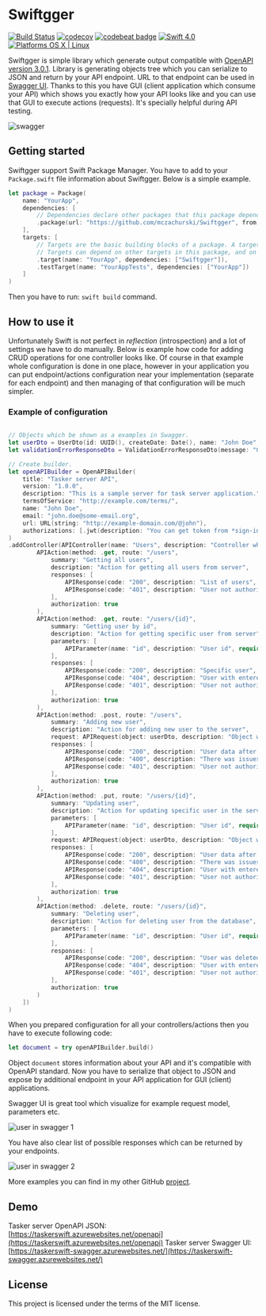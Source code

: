 # Swiftgger

[![Build Status](https://travis-ci.org/mczachurski/Swiftgger.svg?branch=master)](https://travis-ci.org/mczachurski/Swiftgger) [![codecov](https://codecov.io/gh/mczachurski/Swiftgger/branch/master/graph/badge.svg)](https://codecov.io/gh/mczachurski/Swiftgger) [![codebeat badge](https://codebeat.co/badges/44f41b51-3cb9-441b-84fa-8506c3011214)](https://codebeat.co/projects/github-com-mczachurski-swiftgger-master) [![Swift 4.0](https://img.shields.io/badge/Swift-4.0-orange.svg?style=flat)](ttps://developer.apple.com/swift/) [![Platforms OS X | Linux](https://img.shields.io/badge/Platforms-OS%20X%20%7C%20Linux%20-lightgray.svg?style=flat)](https://developer.apple.com/swift/) 

Swiftgger is simple library which generate output compatible with [OpenAPI version 3.0.1](https://github.com/OAI/OpenAPI-Specification/blob/master/versions/3.0.1.md#securitySchemeObject). Library is generating objects tree which you can serialize to JSON and return by your API endpoint. URL to that endpoint can be used in [Swagger UI](https://swagger.io/swagger-ui/). Thanks to this you have GUI (client application which consume your API) which shows you exactly how your API looks like and you can use that GUI to execute actions (requests). It's specially helpful during API testing.

![swagger](Images/screen-02.png)

## Getting started

Swiftgger support Swift Package Manager. You have to add to your `Package.swift` file information about Swiftgger. Below is a simple example.

```swift
let package = Package(
    name: "YourApp",
    dependencies: [
        // Dependencies declare other packages that this package depends on.
        .package(url: "https://github.com/mczachurski/Swiftgger", from: "1.0.0")
    ],
    targets: [
        // Targets are the basic building blocks of a package. A target can define a module or a test suite.
        // Targets can depend on other targets in this package, and on products in packages which this package depends on.
        .target(name: "YourApp", dependencies: ["Swiftgger"]),
        .testTarget(name: "YourAppTests", dependencies: ["YourApp"])
    ]
)
```

Then you have to run: `swift build` command. 

## How to use it

Unfortunately Swift is not perfect in *reflection* (introspection) and a lot of settings we have to do manually. Below is example how code for adding CRUD operations for one controller looks like. Of course in that example whole configuration is done in one place, however in your application you can put endpoint/actions configuration near your implementation (separate for each endpoint) and then managing of that configuration will be much simpler.

### Example of configuration

```swift

// Objects which be shown as a examples in Swagger.
let userDto = UserDto(id: UUID(), createDate: Date(), name: "John Doe", email: "email@test.com", isLocked: false)
let validationErrorResponseDto = ValidationErrorResponseDto(message: "Object is invalid", errors: ["property": "Information about error."])

// Create builder.
let openAPIBuilder = OpenAPIBuilder(
    title: "Tasker server API",
    version: "1.0.0",
    description: "This is a sample server for task server application.",
    termsOfService: "http://example.com/terms/",
    name: "John Doe",
    email: "john.doe@some-email.org",
    url: URL(string: "http://example-domain.com/@john"),
    authorizations: [.jwt(description: "You can get token from *sign-in* action from *Account* controller.")]
)
.addController(APIController(name: "Users", description: "Controller where we can manage users", actions: [
        APIAction(method: .get, route: "/users",
            summary: "Getting all users",
            description: "Action for getting all users from server",
            responses: [
                APIResponse(code: "200", description: "List of users", object: [userDto]),
                APIResponse(code: "401", description: "User not authorized")
            ],
            authorization: true
        ),
        APIAction(method: .get, route: "/users/{id}",
            summary: "Getting user by id",
            description: "Action for getting specific user from server",
            parameters: [
                APIParameter(name: "id", description: "User id", required: true)
            ],
            responses: [
                APIResponse(code: "200", description: "Specific user", object: userDto),
                APIResponse(code: "404", description: "User with entered id not exists"),
                APIResponse(code: "401", description: "User not authorized")
            ],
            authorization: true
        ),
        APIAction(method: .post, route: "/users",
            summary: "Adding new user",
            description: "Action for adding new user to the server",
            request: APIRequest(object: userDto, description: "Object with user information."),
            responses: [
                APIResponse(code: "200", description: "User data after adding to the system", object: userDto),
                APIResponse(code: "400", description: "There was issues during adding new user", object: validationErrorResponseDto),
                APIResponse(code: "401", description: "User not authorized")
            ],
            authorization: true
        ),
        APIAction(method: .put, route: "/users/{id}",
            summary: "Updating user",
            description: "Action for updating specific user in the server",
            parameters: [
                APIParameter(name: "id", description: "User id", required: true)
            ],
            request: APIRequest(object: userDto, description: "Object with user information."),
            responses: [
                APIResponse(code: "200", description: "User data after adding to the system", object: userDto),
                APIResponse(code: "400", description: "There was issues during updating user", object: validationErrorResponseDto),
                APIResponse(code: "404", description: "User with entered id not exists"),
                APIResponse(code: "401", description: "User not authorized")
            ],
            authorization: true
        ),
        APIAction(method: .delete, route: "/users/{id}",
            summary: "Deleting user",
            description: "Action for deleting user from the database",
            parameters: [
                APIParameter(name: "id", description: "User id", required: true)
            ],
            responses: [
                APIResponse(code: "200", description: "User was deleted"),
                APIResponse(code: "404", description: "User with entered id not exists"),
                APIResponse(code: "401", description: "User not authorized")
            ],
            authorization: true
        )
    ])
)
```

When you prepared configuration for all your controllers/actions then you have to execute following code:

```swift
let document = try openAPIBuilder.build()
```

Object `document` stores information about your API and it's compatible with OpenAPI standard. Now you have to serialize that object to JSON and expose by additional endpoint in your API application for GUI (client) applications.

Swagger UI is great tool which visualize for example request model, parameters etc.

![user in swagger 1](Images/screen-01.png)

You have also clear list of possible responses which can be returned by your endpoints.

![user in swagger 2](Images/screen-03.png)

More examples you can find in my other GitHub [project](https://github.com/mczachurski/TaskServerSwift).

## Demo

Tasker server OpenAPI JSON: [https://taskerswift.azurewebsites.net/openapi](https://taskerswift.azurewebsites.net/openapi)
Tasker server Swagger UI: [https://taskerswift-swagger.azurewebsites.net/](https://taskerswift-swagger.azurewebsites.net/)

## License

This project is licensed under the terms of the MIT license.

